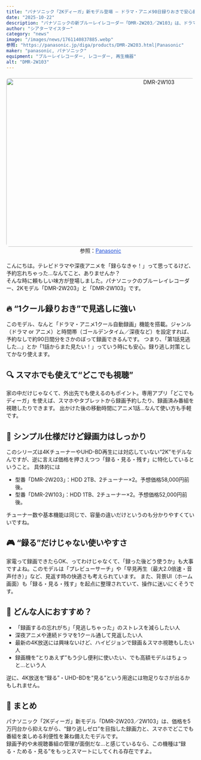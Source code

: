 ```yaml
---
title: "パナソニック「2Kディーガ」新モデル登場 – ドラマ・アニメ90日録りおきで安心録画"
date: "2025-10-22"
description: "パナソニックの新ブルーレイレコーダー「DMR-2W203／2W103」は、ドラマ・アニメを約90日間自動録画できる“1クール分予約いらず”機能を搭載。スマホ視聴も可能で、2Kモデルとして価格も5万円台からとお手頃です。"
author: "シアターマイスター"
category: "news"
image: "/images/news/1761140837885.webp"
参照: "https://panasonic.jp/diga/products/DMR-2W203.html|Panasonic"
maker: "panasonic, パナソニック"
equipment: "ブルーレイレコーダー, レコーダー, 再生機器"
alt: "DMR-2W103"
---
```

<figure style="text-align: center; margin: 20px auto;">
  <img src="/images/news/1761140837885.webp" alt="DMR-2W103" width="800" height="450" style="display: block; margin: 0 auto; border-radius: 8px;" />
  <figcaption class="mb-16">
    参照：<a href="https://panasonic.jp/diga/products/DMR-2W203.html" target="_blank" style="color: #1d4ed8; text-decoration: underline;">Panasonic</a>
  </figcaption>
</figure>


こんにちは。テレビドラマや深夜アニメを「録らなきゃ！」って思ってるけど、予約忘れちゃった…なんてこと、ありませんか？  
そんな時に頼もしい味方が登場しました。パナソニックのブルーレイレコーダー、2Kモデル「DMR-2W203」と「DMR-2W103」です。

## 🔥 “1クール録りおき”で見逃しに強い

このモデル、なんと「ドラマ・アニメ1クール自動録画」機能を搭載。ジャンル（ドラマ or アニメ）と時間帯（ゴールデンタイム／深夜など）を設定すれば、予約なしで約90日間分をさかのぼって録画できるんです。
つまり、「第1話見逃した…」とか「1話からまた見たい！」っていう時にも安心。録り逃し対策としてかなり使えます。

## 🔍 スマホでも使えて“どこでも視聴”

家の中だけじゃなくて、外出先でも使えるのもポイント。専用アプリ「どこでもディーガ」を使えば、スマホやタブレットから録画予約したり、録画済み番組を視聴したりできます。
出かけた後の移動時間にアニメ1話…なんて使い方も手軽です。

## 💾 シンプル仕様だけど録画力はしっかり

このシリーズは4KチューナーやUHD-BD再生には対応していない“2K”モデルなんですが、逆に言えば価格を押さえつつ「録る・見る・残す」に特化しているということ。
具体的には

- 型番「DMR-2W203」：HDD 2TB、2チューナー×2。予想価格58,000円前後。
- 型番「DMR-2W103」：HDD 1TB、2チューナー×2。予想価格52,000円前後。

チューナー数や基本機能は同じで、容量の違いだけというのも分かりやすくていいですね。

## 🎮 “録る”だけじゃない使いやすさ

家電って録画できたらOK、ってわけじゃなくて、「録った後どう使うか」も大事ですよね。このモデルは「プレビューサーチ」や「早見再生（最大2.0倍速・音声付き）」など、見返す時の快適さも考えられています。
また、背景UI（ホーム画面）も「録る・見る・残す」を起点に整理されていて、操作に迷いにくそうです。

## 🎯 どんな人におすすめ？

- 「録画するの忘れがち」「見逃しちゃった」のストレスを減らしたい人  
- 深夜アニメや連続ドラマを1クール通して見返したい人  
- 最新の4K放送には興味ないけど、ハイビジョンで録画＆スマホ視聴もしたい人  
- 録画機を“とりあえず”もう少し便利に使いたい、でも高額モデルはちょっと…という人  

逆に、4K放送を“録る”・UHD-BDを“見る”という用途には物足りなさが出るかもしれません。

## 📝 まとめ

パナソニック「2Kディーガ」新モデル「DMR-2W203／2W103」は、価格を5万円台から抑えながら、“録り逃しゼロ”を目指した録画力と、スマホでどこでも番組を楽しめる利便性を兼ね備えたモデルです。  
録画予約や未視聴番組の管理が面倒だな…と感じているなら、この機種は“録る・ためる・見る”をもっとスマートにしてくれる存在ですよ。